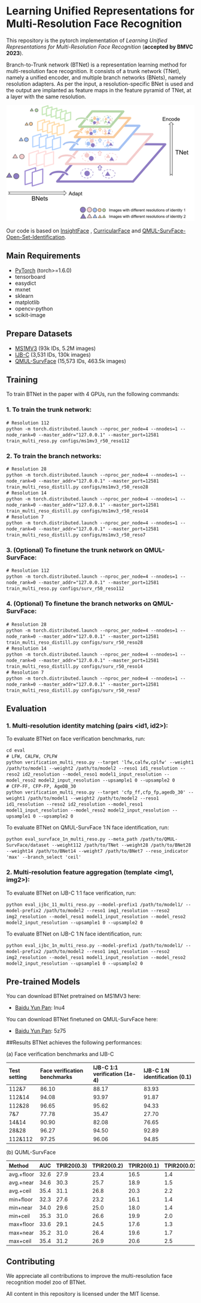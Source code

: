 # Learning Unified Representations for Multi-Resolution Face Recognition

This repository is the pytorch implementation of _Learning Unified Representations for Multi-Resolution Face Recognition_ (**accepted by BMVC 2023**).

Branch-to-Trunk network (BTNet) is a representation learning method for multi-resolution face recognition. It consists of a trunk network (TNet), namely a unified encoder, and multiple branch networks (BNets), namely resolution adapters. As per the input, a resolution-specific BNet is used and the output are implanted as feature maps in the feature pyramid of TNet, at a layer with the same resolution.

![image](imgs/BTNet.png)

Our code is based on [InsightFace](https://github.com/deepinsight/insightface/tree/master/recognition/arcface_torch) ,
[CurricularFace](https://github.com/HuangYG123/CurricularFace) and [QMUL-SurvFace-Open-Set-Identification](https://github.com/1ho0jin1/QMUL-SurvFace-Open-Set-Identification/).

## Main Requirements

- [PyTorch](http://pytorch.org) (torch>=1.6.0)
- tensorboard
- easydict
- mxnet
- sklearn
- matplotlib
- opencv-python
- scikit-image

## Prepare Datasets

- [MS1MV3](https://github.com/deepinsight/insightface/tree/master/recognition/_datasets_#ms1m-retinaface) (93k IDs, 5.2M images)
- [IJB-C](https://nigos.nist.gov/datasets/ijbc/) (3,531 IDs, 130k images)
- [QMUL-SurvFace](https://qmul-survface.github.io/) (15,573 IDs, 463.5k images)

## Training

To train BTNet in the paper with 4 GPUs, run the following commands:

### 1. To train the trunk network:

```shell
# Resolution 112
python -m torch.distributed.launch --nproc_per_node=4 --nnodes=1 --node_rank=0 --master_addr="127.0.0.1" --master_port=12581 train_multi_reso.py configs/ms1mv3_r50_reso112
```

### 2. To train the branch networks:

```shell
# Resolution 28
python -m torch.distributed.launch --nproc_per_node=4 --nnodes=1 --node_rank=0 --master_addr="127.0.0.1" --master_port=12581 train_multi_reso_distill.py configs/ms1mv3_r50_reso28
# Resolution 14
python -m torch.distributed.launch --nproc_per_node=4 --nnodes=1 --node_rank=0 --master_addr="127.0.0.1" --master_port=12581 train_multi_reso_distill.py configs/ms1mv3_r50_reso14
# Resolution 7
python -m torch.distributed.launch --nproc_per_node=4 --nnodes=1 --node_rank=0 --master_addr="127.0.0.1" --master_port=12581 train_multi_reso_distill.py configs/ms1mv3_r50_reso7
```

### 3. (Optional) To finetune the trunk network on QMUL-SurvFace:

```shell
# Resolution 112
python -m torch.distributed.launch --nproc_per_node=4 --nnodes=1 --node_rank=0 --master_addr="127.0.0.1" --master_port=12581 train_multi_reso.py configs/surv_r50_reso112
```

### 4. (Optional) To finetune the branch networks on QMUL-SurvFace:

```shell
# Resolution 28
python -m torch.distributed.launch --nproc_per_node=4 --nnodes=1 --node_rank=0 --master_addr="127.0.0.1" --master_port=12581 train_multi_reso_distill.py configs/surv_r50_reso28
# Resolution 14
python -m torch.distributed.launch --nproc_per_node=4 --nnodes=1 --node_rank=0 --master_addr="127.0.0.1" --master_port=12581 train_multi_reso_distill.py configs/surv_r50_reso14
# Resolution 7
python -m torch.distributed.launch --nproc_per_node=4 --nnodes=1 --node_rank=0 --master_addr="127.0.0.1" --master_port=12581 train_multi_reso_distill.py configs/surv_r50_reso7
```

## Evaluation

### 1. Multi-resolution identity matching (pairs <id1, id2>):

To evaluate BTNet on face verification benchmarks, run:

```shell
cd eval
# LFW, CALFW, CPLFW
python verification_multi_reso.py --target 'lfw,calfw,cplfw' --weight1 /path/to/model1 --weight2 /path/to/model2 --reso1 id1_resolution --reso2 id2_resolution --model_reso1 model1_input_resolution --model_reso2 model2_input_resolution --upsample1 0 --upsample2 0
# CFP-FF, CFP-FP, AgeDB_30
python verification_multi_reso.py --target 'cfp_ff,cfp_fp,agedb_30' --weight1 /path/to/model1 --weight2 /path/to/model2 --reso1 id1_resolution --reso2 id2_resolution --model_reso1 model1_input_resolution --model_reso2 model2_input_resolution --upsample1 0 --upsample2 0
```

To evaluate BTNet on QMUL-SurvFace 1:N face identification, run:

```shell
python eval_survface_1n_multi_reso.py --meta_path /path/to/QMUL-SurvFace/dataset --weight112 /path/to/TNet --weight28 /path/to/BNet28 --weight14 /path/to/BNet14 --weight7 /path/to/BNet7 --reso_indicator 'max' --branch_select 'ceil'
```

### 2. Multi-resolution feature aggregation (template <img1, img2>):

To evaluate BTNet on IJB-C 1:1 face verification, run:

```shell
python eval_ijbc_11_multi_reso.py --model-prefix1 /path/to/model1/ --model-prefix2 /path/to/model2 --reso1 img1_resolution --reso2 img2_resolution --model_reso1 model1_input_resolution --model_reso2 model2_input_resolution --upsample1 0 --upsample2 0
```

To evaluate BTNet on IJB-C 1:N face identification, run:

```shell
python eval_ijbc_1n_multi_reso.py --model-prefix1 /path/to/model1/ --model-prefix2 /path/to/model2 --reso1 img1_resolution --reso2 img2_resolution --model_reso1 model1_input_resolution --model_reso2 model2_input_resolution --upsample1 0 --upsample2 0
```

## Pre-trained Models

You can download BTNet pretrained on MS1MV3 here:

- [Baidu Yun Pan](https://pan.baidu.com/s/1jDx3KCmmsT1j-MpNQH6ldQ): lnu4

You can download BTNet finetuned on QMUL-SurvFace here:

- [Baidu Yun Pan](https://pan.baidu.com/s/1gWIgZbnTUcMGNn4g52eM6g): 5z75

##Results
BTNet achieves the following performances:

(a) Face verification benchmarks and IJB-C

| Test setting | Face verification benchmarks | IJB-C 1:1 verification (1e-4) | IJB-C 1:N identification (0.1) |
| :----------- | :--------------------------- | :---------------------------- | :----------------------------- |
| 112&7        | 86.10                        | 88.17                         | 83.93                          |
| 112&14       | 94.08                        | 93.97                         | 91.87                          |
| 112&28       | 96.65                        | 95.62                         | 94.33                          |
| 7&7          | 77.78                        | 35.47                         | 27.70                          |
| 14&14        | 90.90                        | 82.08                         | 76.65                          |
| 28&28        | 96.27                        | 94.50                         | 92.89                          |
| 112&112      | 97.25                        | 96.06                         | 94.85                          |

(b) QUML-SurvFace

| Method     | AUC  | TPIR20(0.3) | TPIR20(0.2) | TPIR20(0.1) | TPIR20(0.01) |
| :--------- | :--- | :---------- | :---------- | ----------- | ------------ |
| avg.+floor | 32.6 | 27.9        | 23.4        | 16.5        | 1.4          |
| avg.+near  | 34.6 | 30.3        | 25.7        | 18.9        | 1.5          |
| avg.+ceil  | 35.4 | 31.1        | 26.8        | 20.3        | 2.2          |
| min+floor  | 32.3 | 27.6        | 23.2        | 16.1        | 1.4          |
| min+near   | 34.0 | 29.6        | 25.0        | 18.0        | 1.4          |
| min+ceil   | 35.3 | 31.0        | 26.6        | 19.9        | 2.0          |
| max+floor  | 33.6 | 29.1        | 24.5        | 17.6        | 1.3          |
| max+near   | 35.2 | 31.0        | 26.4        | 19.6        | 1.7          |
| max+ceil   | 35.4 | 31.2        | 26.9        | 20.6        | 2.5          |

## Contributing
We appreciate all contributions to improve the multi-resolution face recognition model zoo of BTNet.

All content in this repository is licensed under the MIT license.
